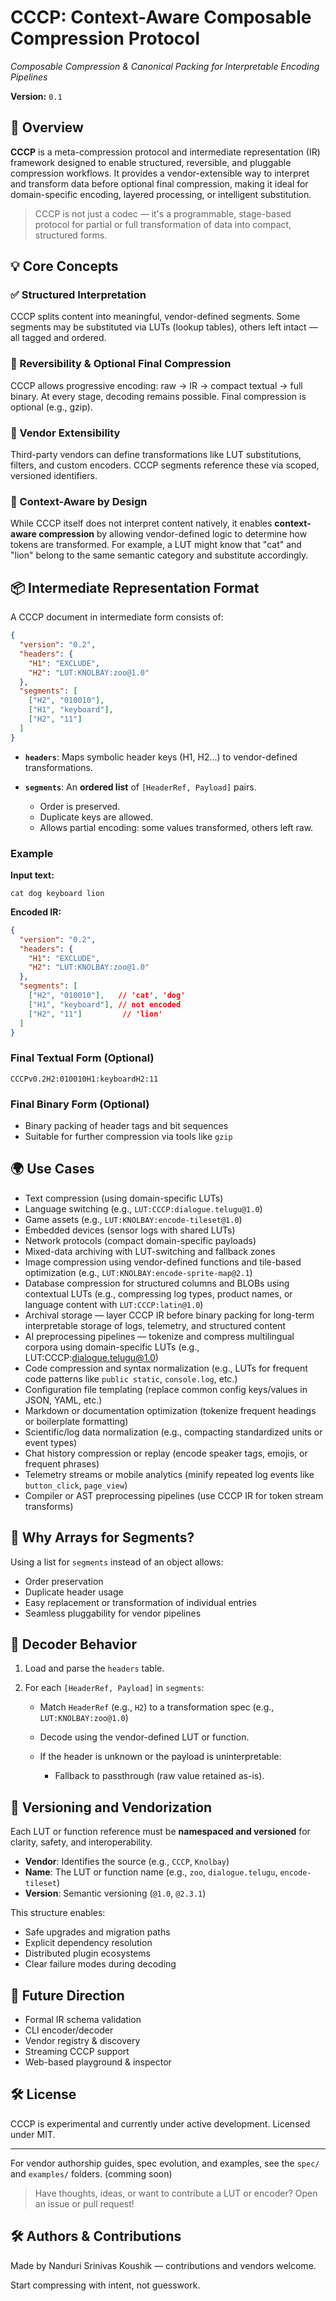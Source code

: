 # CCCP: Context-Aware Composable Compression Protocol

*Composable Compression & Canonical Packing for Interpretable Encoding Pipelines*

**Version:** `0.1`

## 🧭 Overview

**CCCP** is a meta-compression protocol and intermediate representation (IR) framework designed to enable structured, reversible, and pluggable compression workflows. It provides a vendor-extensible way to interpret and transform data before optional final compression, making it ideal for domain-specific encoding, layered processing, or intelligent substitution.

> CCCP is not just a codec — it's a programmable, stage-based protocol for partial or full transformation of data into compact, structured forms.

## 💡 Core Concepts

### ✅ Structured Interpretation

CCCP splits content into meaningful, vendor-defined segments. Some segments may be substituted via LUTs (lookup tables), others left intact — all tagged and ordered.

### 🔁 Reversibility & Optional Final Compression

CCCP allows progressive encoding: raw → IR → compact textual → full binary. At every stage, decoding remains possible. Final compression is optional (e.g., gzip).

### 🧩 Vendor Extensibility

Third-party vendors can define transformations like LUT substitutions, filters, and custom encoders. CCCP segments reference these via scoped, versioned identifiers.

### 🧠 Context-Aware by Design

While CCCP itself does not interpret content natively, it enables **context-aware compression** by allowing vendor-defined logic to determine how tokens are transformed. For example, a LUT might know that "cat" and "lion" belong to the same semantic category and substitute accordingly.

## 📦 Intermediate Representation Format

A CCCP document in intermediate form consists of:

```json
{
  "version": "0.2",
  "headers": {
    "H1": "EXCLUDE",
    "H2": "LUT:KNOLBAY:zoo@1.0"
  },
  "segments": [
    ["H2", "010010"],
    ["H1", "keyboard"],
    ["H2", "11"]
  ]
}
```

* **`headers`**: Maps symbolic header keys (H1, H2...) to vendor-defined transformations.
* **`segments`**: An **ordered list** of `[HeaderRef, Payload]` pairs.

  * Order is preserved.
  * Duplicate keys are allowed.
  * Allows partial encoding: some values transformed, others left raw.

### Example

**Input text:**

```
cat dog keyboard lion
```

**Encoded IR:**

```json
{
  "version": "0.2",
  "headers": {
    "H1": "EXCLUDE",
    "H2": "LUT:KNOLBAY:zoo@1.0"
  },
  "segments": [
    ["H2", "010010"],   // 'cat', 'dog'
    ["H1", "keyboard"], // not encoded
    ["H2", "11"]         // 'lion'
  ]
}
```

### Final Textual Form (Optional)

```
CCCPv0.2H2:010010H1:keyboardH2:11
```

### Final Binary Form (Optional)

* Binary packing of header tags and bit sequences
* Suitable for further compression via tools like `gzip`

## 🌍 Use Cases

* Text compression (using domain-specific LUTs)
* Language switching (e.g., `LUT:CCCP:dialogue.telugu@1.0`)
* Game assets (e.g., `LUT:KNOLBAY:encode-tileset@1.0`)
* Embedded devices (sensor logs with shared LUTs)
* Network protocols (compact domain-specific payloads)
* Mixed-data archiving with LUT-switching and fallback zones
* Image compression using vendor-defined functions and tile-based optimization (e.g., `LUT:KNOLBAY:encode-sprite-map@2.1`)
* Database compression for structured columns and BLOBs using contextual LUTs (e.g., compressing log types, product names, or language content with `LUT:CCCP:latin@1.0`)
* Archival storage — layer CCCP IR before binary packing for long-term interpretable storage of logs, telemetry, and structured content
* AI preprocessing pipelines — tokenize and compress multilingual corpora using domain-specific LUTs (e.g., LUT:CCCP:dialogue.telugu@1.0)
* Code compression and syntax normalization (e.g., LUTs for frequent code patterns like `public static`, `console.log`, etc.)
* Configuration file templating (replace common config keys/values in JSON, YAML, etc.)
* Markdown or documentation optimization (tokenize frequent headings or boilerplate formatting)
* Scientific/log data normalization (e.g., compacting standardized units or event types)
* Chat history compression or replay (encode speaker tags, emojis, or frequent phrases)
* Telemetry streams or mobile analytics (minify repeated log events like `button_click`, `page_view`)
* Compiler or AST preprocessing pipelines (use CCCP IR for token stream transforms)



## 🔧 Why Arrays for Segments?

Using a list for `segments` instead of an object allows:

* Order preservation
* Duplicate header usage
* Easy replacement or transformation of individual entries
* Seamless pluggability for vendor pipelines

## 🔄 Decoder Behavior

1. Load and parse the `headers` table.
2. For each `[HeaderRef, Payload]` in `segments`:

   * Match `HeaderRef` (e.g., `H2`) to a transformation spec (e.g., `LUT:KNOLBAY:zoo@1.0`)
   * Decode using the vendor-defined LUT or function.
   * If the header is unknown or the payload is uninterpretable:

     * Fallback to passthrough (raw value retained as-is).

## 🔐 Versioning and Vendorization

Each LUT or function reference must be **namespaced and versioned** for clarity, safety, and interoperability.

- **Vendor**: Identifies the source (e.g., `CCCP`, `Knolbay`)
- **Name**: The LUT or function name (e.g., `zoo`, `dialogue.telugu`, `encode-tileset`)
- **Version**: Semantic versioning (`@1.0`, `@2.3.1`)

This structure enables:
- Safe upgrades and migration paths
- Explicit dependency resolution
- Distributed plugin ecosystems
- Clear failure modes during decoding

## 🔌 Future Direction

* Formal IR schema validation
* CLI encoder/decoder
* Vendor registry & discovery
* Streaming CCCP support
* Web-based playground & inspector

## 🛠️ License

CCCP is experimental and currently under active development. Licensed under MIT.

---

For vendor authorship guides, spec evolution, and examples, see the `spec/` and `examples/` folders. (comming soon)

> Have thoughts, ideas, or want to contribute a LUT or encoder? Open an issue or pull request!

## 🛠 Authors & Contributions

Made by Nanduri Srinivas Koushik — contributions and vendors welcome.

Start compressing with intent, not guesswork.
